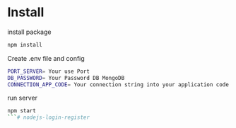# Install
install package 
```bash
npm install
```
Create .env file and config
```bash
PORT_SERVER= Your use Port
DB_PASSWORD= Your Password DB MongoDB
CONNECTION_APP_CODE= Your connection string into your application code
```
run server
```bash
npm start
```# nodejs-login-register
